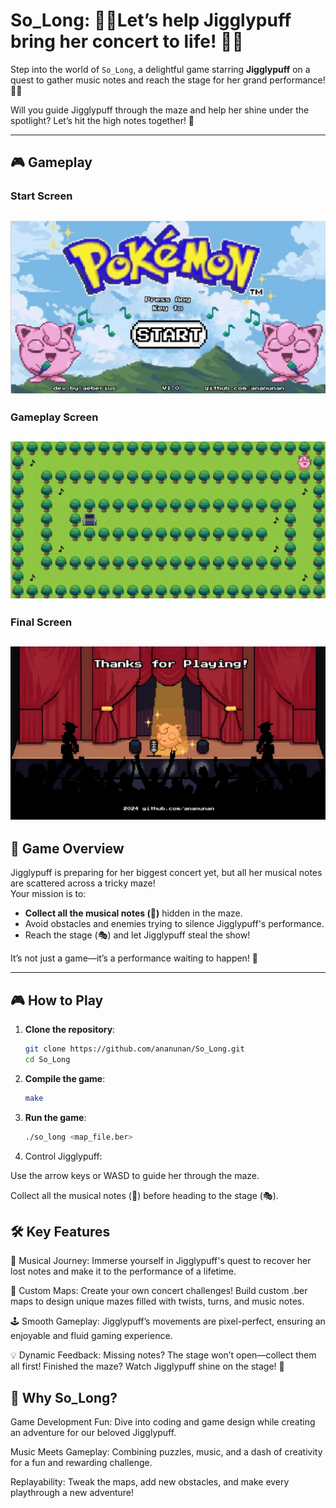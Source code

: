 # So_Long: 🎤💖Let’s help Jigglypuff bring her concert to life! 🎤💖

Step into the world of `So_Long`, a delightful game starring **Jigglypuff** on a quest to gather music notes and reach the stage for her grand performance! 🎤✨ 

Will you guide Jigglypuff through the maze and help her shine under the spotlight? Let’s hit the high notes together! 🎵  

---
## 🎮 Gameplay 

### Start Screen  
![](assets/Start_Screen.jpeg)  
---
### Gameplay Screen
![](assets/Gameplay_Screen.jpeg)  
---
### Final Screen
![](assets/Final_Screen.jpeg)  
---

## 🌟 **Game Overview**

Jigglypuff is preparing for her biggest concert yet, but all her musical notes are scattered across a tricky maze!  
Your mission is to:
- **Collect all the musical notes (🎵)** hidden in the maze.  
- Avoid obstacles and enemies trying to silence Jigglypuff's performance.  
- Reach the stage (🎭) and let Jigglypuff steal the show!  

It’s not just a game—it’s a performance waiting to happen! 🌟  

---

## 🎮 **How to Play**

1. **Clone the repository**:  
   ```bash
   git clone https://github.com/ananunan/So_Long.git
   cd So_Long
2. **Compile the game**:
   ```bash
   make
3. **Run the game**:
   ```bash
   ./so_long <map_file.ber>
4. Control Jigglypuff:

Use the arrow keys or WASD to guide her through the maze.

Collect all the musical notes (🎵) before heading to the stage (🎭).

## 🛠️ Key Features

🎤 Musical Journey:
Immerse yourself in Jigglypuff's quest to recover her lost notes and make it to the performance of a lifetime.

🎨 Custom Maps:
Create your own concert challenges! Build custom .ber maps to design unique mazes filled with twists, turns, and music notes.

🕹️ Smooth Gameplay:
Jigglypuff’s movements are pixel-perfect, ensuring an enjoyable and fluid gaming experience.

💡 Dynamic Feedback:
Missing notes? The stage won’t open—collect them all first!
Finished the maze? Watch Jigglypuff shine on the stage! 🌟

## 🌈 Why So_Long?

Game Development Fun: Dive into coding and game design while creating an adventure for our beloved Jigglypuff.

Music Meets Gameplay: Combining puzzles, music, and a dash of creativity for a fun and rewarding challenge.

Replayability: Tweak the maps, add new obstacles, and make every playthrough a new adventure!
